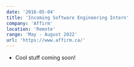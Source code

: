 ```yaml
---
date: '2016-05-04'
title: 'Incoming Software Engineering Intern'
company: 'Affirm'
location: 'Remote'
range: 'May - August 2022'
url: 'https://www.affirm.ca/'
---
```


- Cool stuff coming soon!
